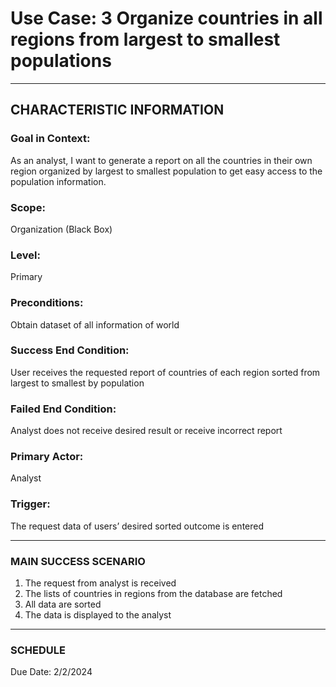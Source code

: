 # Use Case: 3 	Organize countries in all regions from largest to smallest populations

----------------------
## CHARACTERISTIC INFORMATION
### Goal in Context: 
As an analyst, I want to generate a report on all the countries in their own region organized by largest to smallest population to get easy access to the population information.
### Scope: 
Organization (Black Box)
### Level: 
Primary
### Preconditions: 
Obtain dataset of all information of world
### Success End Condition: 
User receives the requested report of countries of each region sorted from largest to smallest by population
### Failed End Condition: 
Analyst does not receive desired result or receive incorrect report
### Primary Actor: 
Analyst
### Trigger: 
The request data of users’ desired sorted outcome is entered

----------------------
### MAIN SUCCESS SCENARIO
1.	The request from analyst is received
2.	The lists of countries in regions from the database are fetched
3.	All data are sorted
4.	The data is displayed to the analyst
----------------------
### SCHEDULE
Due Date: 2/2/2024


